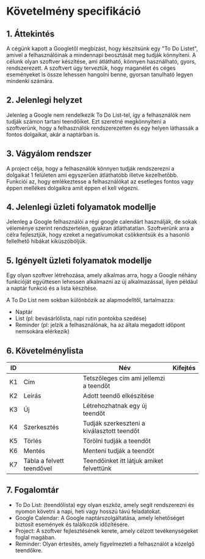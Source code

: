 # Követelmény specifikáció
## 1. Áttekintés

A cégünk kapott a Googletől megbízást, hogy készítsünk egy "To Do Listet", amivel a felhasználóinak a mindennapi beosztását meg tudják könnyíteni. A célunk olyan szoftver készítése, ami átlátható, könnyen használható, gyors, rendszerezett. A szoftvert úgy terveztük, hogy maganélet és céges eseményeket is össze lehessen hangolni benne, gyorsan tanulható legyen mindenki számára. 


## 2. Jelenlegi helyzet

Jelenleg a Google nem rendelkezik To Do List-tel, így a felhasználók nem tudják számon tartani teendőiket. Ezt szeretné megkönnyíteni a szoftverünk, hogy a felhasználók rendszerezetten és egy helyen láthassák a fontos dolgaikat, akár a naptárban is.

## 3. Vágyálom rendszer

A project célja, hogy a felhasználók könnyen tudják rendszerezni a dolgaikat 1 felületen ami egyszerűen átláthatóbb illetve kezelhetőbb. Funkciói az, hogy emlékeztesse a felhasználókat az esetleges fontos vagy éppen mellékes dolgaikra amit éppen el kell végezni.

## 4. Jelenlegi üzleti folyamatok modellje

Jelenleg a Google felhasználói a régi google calendárt használják, de sokak véleménye szerint rendszertelen, gyakran átláthatatlan. Szoftverünk arra a célra fejlesztjük, hogy ezeket a negatívumokat csökkentsük
és a hasonló fellelhető hibákat kiküszöböljük.

## 5. Igényelt üzleti folyamatok modellje

Egy olyan szoftver létrehozása, amely alkalmas arra, hogy a Google néhány funkcióját együttesen lehessen alkalmazni az új alkalmazással, ilyen például a naptár funkció és a lista készítése.

A To Do List nem sokban különbözik az alapmodelltől, tartalmazza:

- Naptár
- List (pl: bevásárlólista, napi rutin pontokba szedése)
- Reminder (pl: jelzik a felhasználónak, ha az általa megadott időpont nemsokára elérkezik)

## 6. Követelménylista

|ID|| Név | Kifejtés |
| :---: | --- | --- | --- |
| K1 | Cím | Tetszőleges cím ami jellemzi a teendőt|
| K2 | Leírás | Adott teendő elkészítése |
| K3 | Új | Létrehozhatnak egy új teendőt|
| K4 |Szerkesztés | Tudják szerkeszteni a kiválasztott teendőt|
| K5 | Törlés | Törölni tudják a teendőt|
| K6 | Mentés | Menteni tudják a teendőt|
| K7 | Tábla a felvett teendővel | Teendőinket itt látjuk amiket felvettünk |

## 7. Fogalomtár

* To Do List: (teendőlista) egy olyan eszköz, amely segít rendszerezni és nyomon követni a napi, heti vagy hosszú távú feladatokat.
* Google Calendar: A Google naptárszolgáltatása, amely lehetőséget biztosít események és találkozók időzítésére.
* Project: A szoftver fejlesztésének kerete, amely célzott tevékenységeket foglal magában.
* Reminder: Olyan értesítés, amely figyelmezteti a felhasználót a közelgő teendőkre.
